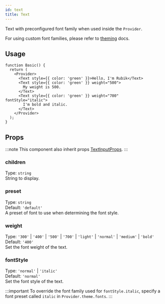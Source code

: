 ```yaml
---
id: text
title: Text
---
```


Text with preconfigured font family when used inside the `Provider`.

For using custom font families, please refer to [theming](theming) docs.

## Usage

```tsx live
function Basic() {
  return (
    <Provider>
      <Text style={{ color: 'green' }}>Hello, I'm Rubik</Text>
      <Text style={{ color: 'green' }} weight="500">
        My weight is 500.
      </Text>
      <Text style={{ color: 'green' }} weight="700" fontStyle="italic">
        I'm bold and italic.
      </Text>
    </Provider>
  );
}
```

## Props

:::note
This component also inherit props [TextInputProps](https://reactnative.dev/docs/text.html#props).
:::

### children

Type: `string`  
String to display.

### preset

Type: `string`  
Default: `'default'`  
A preset of font to use when determining the font style.

### weight

Type: `'300'` | `'400'` | `'500'` | `'700'` | `'light'` | `'normal'` | `'medium'` | `'bold'`  
Default: `'400'`  
Set the font weight of the text.

### fontStyle

Type: `'normal'` | `'italic'`  
Default: `'normal'`  
Set the font style of the text.

:::important
To override the font family used for `fontStyle.italic`, specify a font preset called `italic` in `Provider.theme.fonts`.
:::

